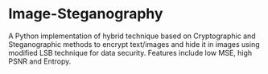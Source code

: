 # Image-Steganography
A Python implementation of hybrid technique based on Cryptographic and Steganographic methods to encrypt text/images and hide it in images using modified LSB technique for data security. Features include low MSE, high PSNR and Entropy. 
